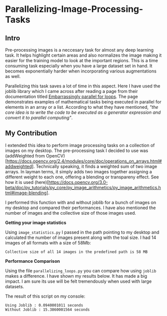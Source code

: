 # Parallelizing-Image-Processing-Tasks

## Intro

Pre-processing images is a neccesary task for almost any deep learning task. It helps highlight certain areas and also normalizes the image making it easier for the training model to look at the important regions. This is a time consuming task especially when you have a large dataset set in hand. It becomes exponentially harder when incorporating various augmentations as well.

Parallelizing this task saves a lot of time in this aspect. Here I have used the joblib library which I came across after reading a page from their documentation titled [Embarrassingly parallel for loops](https://pythonhosted.org/joblib/parallel.html). The page demonstrates examples of mathematical tasks being executed in parallel for elements in an array or a list. According to what they have mentioned, *"the core idea is to write the code to be executed as a generator expression and convert it to parallel computing"*.

## My Contribution

I extended this idea to perform image processing tasks on a collection of images on my desktop. The pre-processing task I decided to use was (addWeighted from OpenCV)[https://docs.opencv.org/2.4/modules/core/doc/operations_on_arrays.html#addweighted]. Technically speaking, it finds a weighted sum of two image arrays. In layman terms, it simply adds two images together assigning a different weight to each one, offering a blending or transpareny effect. See how it is used (here)[https://docs.opencv.org/3.0-beta/doc/py_tutorials/py_core/py_image_arithmetics/py_image_arithmetics.html#image-blending].

I performed this function with and without joblib for a bunch of images on my desktop and compared their performances. I have also mentioned the number of images and the collective size of those images used.

**Getting your image statistics**

Using `image_statistics.py` I passed in the path pointing to my desktop and calculated the number of images present along with the toal size. I had 14 images of all formats with a size of 58Mb:

`Collective size of all 14 images in the predefined path is 58 MB`

**Performance Comparison**

Using the file `parallelizing_loops.py` you can compare how using `joblib` makes a difference. I have shown my results below. It has made a big impact. I am sure its use will be felt tremendously when used with large datasets.

The result of this script on my console:

    Using Joblib : 0.0940001011 seconds
    Without Joblib : 15.3860001564 seconds
